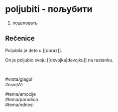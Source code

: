 # poljubiti - пољубити

1. поцеловать  

## Rečenice

Poljubila je dete u [[obraz]].  

On je poljubio svoju [[devojka|devojku]] na rastanku.  

<br>

#vrsta/glagol  
#nivo/A1  

#tema/emocije  
#tema/porodica  
#tema/odnosi  
